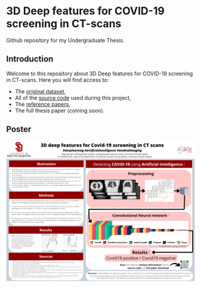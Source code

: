 # 3D Deep features for COVID-19 screening in CT-scans

Github repository for my Undergraduate Thesis.

## Introduction

Welcome to this repository about 3D Deep features for COVID-19 screening in CT-scans. Here you will find access to:
* The [original dataset](Dataset/source.md), 
* All of the [source code](code/) used during this project, 
* The [reference papers](references/),
* The full thesis paper (coming soon). 

## Poster

![presentation poster](poster-1.png)


